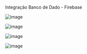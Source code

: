 Integração Banco de Dado - Firebase

![image](https://github.com/osamuelfox/projeto_restaurante/assets/118754168/d9064ffd-6b7f-4286-b1a1-d55d3c904b56)

![image](https://github.com/osamuelfox/projeto_restaurante/assets/118754168/57166654-8d44-4a60-aa3f-afe073a4ca03)

![image](https://github.com/osamuelfox/projeto_restaurante/assets/118754168/a9d741f2-e2a0-4103-8239-7d22ea6a885a)

![image](https://github.com/osamuelfox/projeto_restaurante/assets/118754168/1067f0f0-b563-4cd2-8206-66ef8974de8f)



